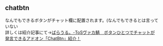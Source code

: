 ## chatbtn  
なんでもできるボタンがチャット欄に配置されます。(なんでもできるとは言っていない  
詳しくは紹介記事にて→<a href="http://uruchi.blog51.fc2.com/blog-entry-808.html" target="_blank">ばらうる。-ToSヴァカ鯖　ボタンひとつでチャットが発言できるアドオン「ChatBtn」紹介！</a>  

